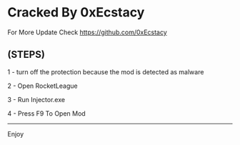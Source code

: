 # Cracked By 0xEcstacy

For More Update Check https://github.com/0xEcstacy


(STEPS)
---------------------

1 - turn off the protection because the mod is detected as malware

2 - Open RocketLeague

3 - Run Injector.exe

4 - Press F9 To Open Mod

----------------------

Enjoy
